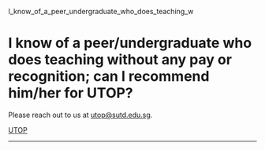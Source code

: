I_know_of_a_peer_undergraduate_who_does_teaching_w



I know of a peer/undergraduate who does teaching without any pay or recognition; can I recommend him/her for UTOP?
==================================================================================================================

Please reach out to us at utop@sutd.edu.sg.

[UTOP](https://www.sutd.edu.sg/tag/utop/)

---

